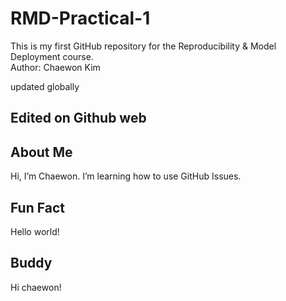 # RMD-Practical-1
This is my first GitHub repository for the Reproducibility & Model Deployment course.  
Author: Chaewon Kim

updated globally

## Edited on Github web

## About Me
Hi, I’m Chaewon.
I’m learning how to use GitHub Issues.

## Fun Fact
Hello world!

## Buddy
Hi chaewon!

